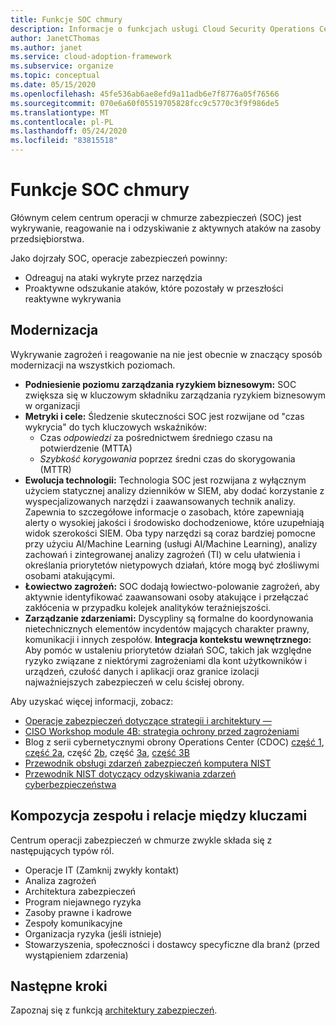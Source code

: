 ```yaml
---
title: Funkcje SOC chmury
description: Informacje o funkcjach usługi Cloud Security Operations Center (SOC).
author: JanetCThomas
ms.author: janet
ms.service: cloud-adoption-framework
ms.subservice: organize
ms.topic: conceptual
ms.date: 05/15/2020
ms.openlocfilehash: 45fe536ab6ae8efd9a11adb6e7f8776a05f76566
ms.sourcegitcommit: 070e6a60f05519705828fcc9c5770c3f9f986de5
ms.translationtype: MT
ms.contentlocale: pl-PL
ms.lasthandoff: 05/24/2020
ms.locfileid: "83815518"
---
```

<!-- cSpell:ignore CISO MTTA MTTR SIEM NIST SOCs CDOC -->

# <a name="cloud-soc-functions"></a>Funkcje SOC chmury

Głównym celem centrum operacji w chmurze zabezpieczeń (SOC) jest wykrywanie, reagowanie na i odzyskiwanie z aktywnych ataków na zasoby przedsiębiorstwa.

Jako dojrzały SOC, operacje zabezpieczeń powinny:

- Odreaguj na ataki wykryte przez narzędzia
- Proaktywne odszukanie ataków, które pozostały w przeszłości reaktywne wykrywania

## <a name="modernization"></a>Modernizacja

Wykrywanie zagrożeń i reagowanie na nie jest obecnie w znaczący sposób modernizacji na wszystkich poziomach.

- **Podniesienie poziomu zarządzania ryzykiem biznesowym:** SOC zwiększa się w kluczowym składniku zarządzania ryzykiem biznesowym w organizacji
- **Metryki i cele:** Śledzenie skuteczności SOC jest rozwijane od "czas wykrycia" do tych kluczowych wskaźników:
  - Czas _odpowiedzi_ za pośrednictwem średniego czasu na potwierdzenie (MTTA)
  - _Szybkość korygowania_ poprzez średni czas do skorygowania (MTTR)
- **Ewolucja technologii:** Technologia SOC jest rozwijana z wyłącznym użyciem statycznej analizy dzienników w SIEM, aby dodać korzystanie z wyspecjalizowanych narzędzi i zaawansowanych technik analizy. Zapewnia to szczegółowe informacje o zasobach, które zapewniają alerty o wysokiej jakości i środowisko dochodzeniowe, które uzupełniają widok szerokości SIEM. Oba typy narzędzi są coraz bardziej pomocne przy użyciu AI/Machine Learning (usługi AI/Machine Learning), analizy zachowań i zintegrowanej analizy zagrożeń (TI) w celu ułatwienia i określania priorytetów nietypowych działań, które mogą być złośliwymi osobami atakującymi.
- **Łowiectwo zagrożeń:** SOC dodają łowiectwo-polowanie zagrożeń, aby aktywnie identyfikować zaawansowani osoby atakujące i przełączać zakłócenia w przypadku kolejek analityków teraźniejszości.
- **Zarządzanie zdarzeniami:** Dyscypliny są formalne do koordynowania nietechnicznych elementów incydentów mających charakter prawny, komunikacji i innych zespołów.
**Integracja kontekstu wewnętrznego:** Aby pomóc w ustaleniu priorytetów działań SOC, takich jak względne ryzyko związane z niektórymi zagrożeniami dla kont użytkowników i urządzeń, czułość danych i aplikacji oraz granice izolacji najważniejszych zabezpieczeń w celu ścisłej obrony.

 Aby uzyskać więcej informacji, zobacz:

- [Operacje zabezpieczeń dotyczące strategii i architektury &mdash;](https://docs.microsoft.com/security/compass/security-operations-videos-and-decks)
- [CISO Workshop module 4B: strategia ochrony przed zagrożeniami](https://docs.microsoft.com/security/ciso-workshop/ciso-workshop-module-4b)
- Blog z serii cybernetycznymi obrony Operations Center (CDOC) [część 1](https://www.microsoft.com/security/blog/2019/02/21/lessons-learned-from-the-microsoft-soc-part-1-organization/), [część 2a](https://www.microsoft.com/security/blog/2019/04/23/lessons-learned-microsoft-soc-part-2-organizing-people/), część [2b](https://www.microsoft.com/security/blog/2019/06/06/lessons-learned-from-the-microsoft-soc-part-2b-career-paths-and-readiness/), część [3a](https://www.microsoft.com/security/blog/2019/10/07/ciso-series-lessons-learned-from-the-microsoft-soc-part-3a-choosing-soc-tools/), [część 3B](https://www.microsoft.com/security/blog/2019/12/23/ciso-series-lessons-learned-from-the-microsoft-soc-part-3b-a-day-in-the-life)
- [Przewodnik obsługi zdarzeń zabezpieczeń komputera NIST](https://nvlpubs.nist.gov/nistpubs/SpecialPublications/NIST.SP.800-61r2.pdf)
- [Przewodnik NIST dotyczący odzyskiwania zdarzeń cyberbezpieczeństwa](https://nvlpubs.nist.gov/nistpubs/SpecialPublications/NIST.SP.800-184.pdf)

## <a name="team-composition-and-key-relationships"></a>Kompozycja zespołu i relacje między kluczami

Centrum operacji zabezpieczeń w chmurze zwykle składa się z następujących typów ról.

- Operacje IT (Zamknij zwykły kontakt)
- Analiza zagrożeń
- Architektura zabezpieczeń
- Program niejawnego ryzyka
- Zasoby prawne i kadrowe
- Zespoły komunikacyjne
- Organizacja ryzyka (jeśli istnieje)
- Stowarzyszenia, społeczności i dostawcy specyficzne dla branż (przed wystąpieniem zdarzenia)

## <a name="next-steps"></a>Następne kroki

Zapoznaj się z funkcją [architektury zabezpieczeń](./cloud-security-architecture.md).
